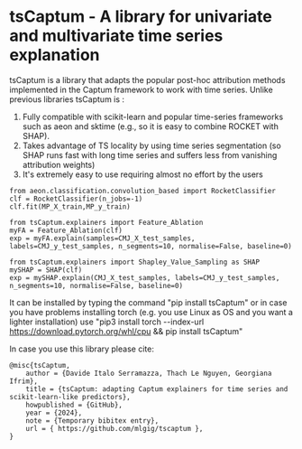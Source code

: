 # tsCaptum - A library for univariate and multivariate time series explanation

tsCaptum is a library that adapts the popular post-hoc attribution methods implemented in the Captum
framework to work with time series. Unlike previous libraries tsCaptum is :
1) Fully compatible with scikit-learn and popular time-series frameworks such as aeon and sktime (e.g., so it is easy to combine ROCKET with SHAP).
2) Takes advantage of TS locality by using time series segmentation (so SHAP runs fast with long time series and suffers less from vanishing attribution weights) 
3) It's extremely easy to use requiring almost no effort by the users

```
from aeon.classification.convolution_based import RocketClassifier
clf = RocketClassifier(n_jobs=-1)
clf.fit(MP_X_train,MP_y_train)

from tsCaptum.explainers import Feature_Ablation
myFA = Feature_Ablation(clf)
exp = myFA.explain(samples=CMJ_X_test_samples, labels=CMJ_y_test_samples, n_segments=10, normalise=False, baseline=0)

from tsCaptum.explainers import Shapley_Value_Sampling as SHAP
mySHAP = SHAP(clf)
exp = mySHAP.explain(CMJ_X_test_samples, labels=CMJ_y_test_samples,  n_segments=10, normalise=False, baseline=0)

```

It can be installed by typing the command "pip install tsCaptum" or in case you have problems 
installing torch (e.g. you use Linux as OS and you want a lighter installation) use 
"pip3 install torch --index-url https://download.pytorch.org/whl/cpu && pip install tsCaptum"

In case you use this library please cite:
```
@misc{tsCaptum,
    author = {Davide Italo Serramazza, Thach Le Nguyen, Georgiana Ifrim},
    title = {tsCaptum: adapting Captum explainers for time series and scikit-learn-like predictors},
    howpublished = {GitHub},
    year = {2024},
    note = {Temporary bibitex entry},
    url = { https://github.com/mlgig/tscaptum },
}
```

